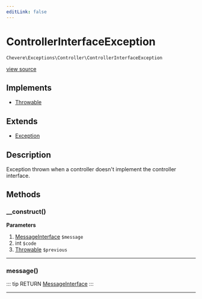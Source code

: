 ```yaml
---
editLink: false
---
```


# ControllerInterfaceException

`Chevere\Exceptions\Controller\ControllerInterfaceException`

[view source](https://github.com/chevere/chevere/blob/master/exceptions/Controller/ControllerInterfaceException.php)

## Implements

- [Throwable](https://www.php.net/manual/class.throwable)

## Extends

- [Exception](../Core/Exception.md)

## Description

Exception thrown when a controller doesn't implement the controller interface.

## Methods

### __construct()

**Parameters**

1. [MessageInterface](../../Interfaces/Message/MessageInterface.md) `$message`
2. int `$code`
3. [Throwable](https://www.php.net/manual/class.throwable) `$previous`

---

### message()

::: tip RETURN
[MessageInterface](../../Interfaces/Message/MessageInterface.md)
:::

---
